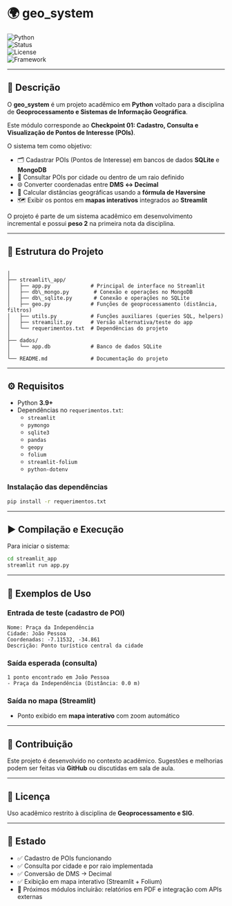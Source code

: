 # 🌍 geo_system  

![Python](https://img.shields.io/badge/Python-3.9%2B-blue?logo=python)  
![Status](https://img.shields.io/badge/status-Em%20Desenvolvimento-yellow)  
![License](https://img.shields.io/badge/license-Acad%C3%AAmico-red)  
![Framework](https://img.shields.io/badge/Framework-Streamlit-ff4b4b?logo=streamlit)  

---

## 📌 Descrição  
O **geo_system** é um projeto acadêmico em **Python** voltado para a disciplina de **Geoprocessamento e Sistemas de Informação Geográfica**.  

Este módulo corresponde ao **Checkpoint 01: Cadastro, Consulta e Visualização de Pontos de Interesse (POIs)**.  

O sistema tem como objetivo:  
- 🗂️ Cadastrar POIs (Pontos de Interesse) em bancos de dados **SQLite** e **MongoDB**  
- 🔎 Consultar POIs por cidade ou dentro de um raio definido  
- 🌐 Converter coordenadas entre **DMS ↔ Decimal**  
- 📏 Calcular distâncias geográficas usando a **fórmula de Haversine**  
- 🗺️ Exibir os pontos em **mapas interativos** integrados ao **Streamlit**  

O projeto é parte de um sistema acadêmico em desenvolvimento incremental e possui **peso 2** na primeira nota da disciplina.  

---

## 📂 Estrutura do Projeto
```

│
├── streamlit\_app/
│   ├── app.py             # Principal de interface no Streamlit
│   ├── db\_mongo.py        # Conexão e operações no MongoDB
│   ├── db\_sqlite.py       # Conexão e operações no SQLite
│   ├── geo.py             # Funções de geoprocessamento (distância, filtros)
│   ├── utils.py           # Funções auxiliares (queries SQL, helpers)
│   ├── streamilit.py      # Versão alternativa/teste do app
│   └── requerimentos.txt  # Dependências do projeto
│
├── dados/
│   └── app.db             # Banco de dados SQLite
│
└── README.md              # Documentação do projeto

````

---

## ⚙️ Requisitos  
- Python **3.9+**  
- Dependências no `requerimentos.txt`:  
  - `streamlit`  
  - `pymongo`  
  - `sqlite3`  
  - `pandas`  
  - `geopy`  
  - `folium`  
  - `streamlit-folium`  
  - `python-dotenv`  

### Instalação das dependências  
```bash
pip install -r requerimentos.txt
````

---

## ▶️ Compilação e Execução

Para iniciar o sistema:

```bash
cd streamlit_app
streamlit run app.py
```

---

## 🧪 Exemplos de Uso

### Entrada de teste (cadastro de POI)

```
Nome: Praça da Independência
Cidade: João Pessoa
Coordenadas: -7.11532, -34.861
Descrição: Ponto turístico central da cidade
```

### Saída esperada (consulta)

```
1 ponto encontrado em João Pessoa
- Praça da Independência (Distância: 0.0 m)
```

### Saída no mapa (Streamlit)

* Ponto exibido em **mapa interativo** com zoom automático

---

## 🤝 Contribuição

Este projeto é desenvolvido no contexto acadêmico.
Sugestões e melhorias podem ser feitas via **GitHub** ou discutidas em sala de aula.

---

## 📜 Licença

Uso acadêmico restrito à disciplina de **Geoprocessamento e SIG**.

---

## 🚀 Estado

* ✅ Cadastro de POIs funcionando
* ✅ Consulta por cidade e por raio implementada
* ✅ Conversão de DMS → Decimal
* ✅ Exibição em mapa interativo (Streamlit + Folium)
* 🚧 Próximos módulos incluirão: relatórios em PDF e integração com APIs externas
